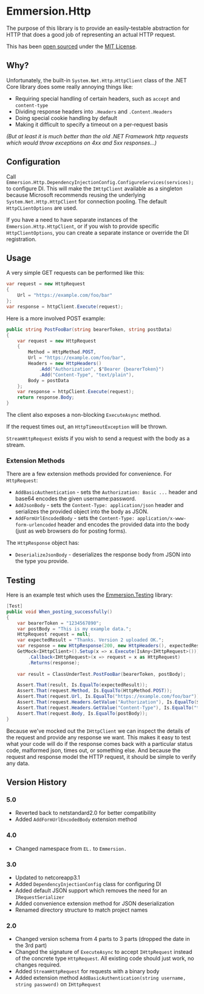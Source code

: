 # Emmersion.Http

The purpose of this library is to provide an easily-testable abstraction for HTTP that does a good job of representing an actual HTTP request.

This has been [open sourced](https://github.com/emmersion/engineering-at-emmersion#open-source)
under the [MIT License](./LICENSE).

## Why?

Unfortunately, the built-in `System.Net.Http.HttpClient` class of the .NET Core library does some really annoying things like:
* Requiring special handling of certain headers, such as `accept` and `content-type`
* Dividing response headers into `.Headers` and `.Content.Headers`
* Doing special cookie handling by default
* Making it difficult to specify a timeout on a per-request basis

_(But at least it is much better than the old .NET Framework http requests which would throw exceptions on 4xx and 5xx responses...)_

## Configuration

Call `Emmersion.Http.DependencyInjectionConfig.ConfigureServices(services);` to configure DI.
This will make the `IHttpClient` available as a singleton because Microsoft recommends
reusing the underlying `System.Net.Http.HttpClient` for connection pooling.
The default `HttpCLientOptions` are used.

If you have a need to have separate instances of the `Emmersion.Http.HttpClient`,
or if you wish to provide specific `HttpClientOptions`,
you can create a separate instance or override the DI registration.

## Usage

A very simple GET requests can be performed like this:
```csharp
var request = new HttpRequest
{
    Url = "https://example.com/foo/bar"
};
var response = httpClient.Execute(request);
```

Here is a more involved POST example:
```csharp
public string PostFooBar(string bearerToken, string postData)
{
    var request = new HttpRequest
    {
        Method = HttpMethod.POST,
        Url = "https://example.com/foo/bar",
        Headers = new HttpHeaders()
            .Add("Authorization", $"Bearer {bearerToken}")
            .Add("Content-Type", "text/plain"),
        Body = postData
    };
    var response = httpClient.Execute(request);
    return response.Body;
}
```

The client also exposes a non-blocking `ExecuteAsync` method.

If the request times out, an `HttpTimeoutException` will be thrown.

`StreamHttpRequest` exists if you wish to send a request with the body as a stream.

### Extension Methods

There are a few extension methods provided for convenience. For `HttpRequest`:
* `AddBasicAuthentication` - sets the `Authorization: Basic ...` header and base64 encodes the given username:password.
* `AddJsonBody` - sets the `Content-Type: application/json` header and serializes the provided object into the body as JSON.
* `AddFormUrlEncodedBody` - sets the `Content-Type: application/x-www-form-urlencoded` header and encodes the provided data into the body (just as web browsers do for posting forms).

The `HttpResponse` object has:
* `DeserializeJsonBody` - deserializes the response body from JSON into the type you provide.


## Testing

Here is an example test which uses the [Emmersion.Testing](https://github.com/emmersion/Emmersion.Testing) library:

```csharp
[Test]
public void When_posting_successfully()
{
    var bearerToken = "1234567890";
    var postBody = "This is my example data.";
    HttpRequest request = null;
    var expectedResult = "Thanks. Version 2 uploaded OK.";
    var response = new HttpResponse(200, new HttpHeaders(), expectedResult);
    GetMock<IHttpClient>().Setup(x => x.Execute(IsAny<IHttpRequest>()))
        .Callback<IHttpRequest>(x => request = x as HttpRequest)
        .Returns(response);
    
    var result = ClassUnderTest.PostFooBar(bearerToken, postBody);

    Assert.That(result, Is.EqualTo(expectedResult));
    Assert.That(request.Method, Is.EqualTo(HttpMethod.POST));
    Assert.That(request.Url, Is.EqualTo("https://example.com/foo/bar"));
    Assert.That(request.Headers.GetValue("Authorization"), Is.EqualTo($"Bearer {bearerToken}"));
    Assert.That(request.Headers.GetValue("Content-Type"), Is.EqualTo("text/plain"));
    Assert.That(request.Body, Is.EqualTo(postBody));
}
```

Because we've mocked out the `IHttpClient` we can inspect the details of the request and provide any response we want.
This makes it easy to test what your code will do if the response comes back with a particular status code, malformed json, times out, or something else.
And because the request and response model the HTTP request, it should be simple to verify any data.


## Version History

### 5.0
- Reverted back to netstandard2.0 for better compatibility
- Added `AddFormUrlEncodedBody` extension method

### 4.0
- Changed namespace from `EL.` to `Emmersion.`

### 3.0
- Updated to netcoreapp3.1
- Added `DependencyInjectionConfig` class for configuring DI
- Added default JSON support which removes the need for an `IRequestSerializer`
- Added convenience extension method for JSON deserialization
- Renamed directory structure to match project names

### 2.0
- Changed version schema from 4 parts to 3 parts (dropped the date in the 3rd part)
- Changed the signature of `ExecuteAsync` to accept `IHttpRequest` instead of the concrete type `HttpRequest`. All existing code should just work, no changes required.
- Added `StreamHttpRequest` for requests with a binary body
- Added extension method `AddBasicAuthentication(string username, string password)` on `IHttpRequest`

